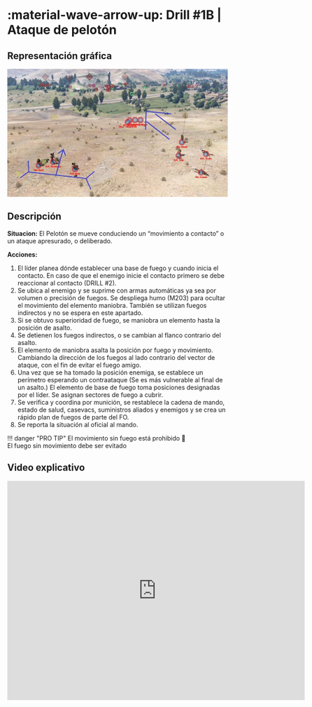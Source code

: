 # :material-wave-arrow-up: Drill #1B | Ataque de pelotón

## Representación gráfica

![Ataque de peloton](../assets/images/drills/ataque-peloton.JPG)

## Descripción

**Situacion:** El Pelotón se mueve conduciendo un “movimiento a contacto” o un ataque apresurado, o deliberado.

**Acciones:**

1. El líder planea dónde establecer una base de fuego y cuando inicia el contacto. En caso
de que el enemigo inicie el contacto primero se debe reaccionar al contacto (DRILL #2).
2. Se ubica al enemigo y se suprime con armas automáticas ya sea por volumen o
precisión de fuegos. Se despliega humo (M203) para ocultar el movimiento del elemento
maniobra. También se utilizan fuegos indirectos y no se espera en este apartado.
3. Si se obtuvo superioridad de fuego, se maniobra un elemento hasta la posición de
asalto.
4. Se detienen los fuegos indirectos, o se cambian al flanco contrario del asalto.
5. El elemento de maniobra asalta la posición por fuego y movimiento. Cambiando la
dirección de los fuegos al lado contrario del vector de ataque, con el fin de evitar el
fuego amigo.
6. Una vez que se ha tomado la posición enemiga, se establece un perímetro esperando
un contraataque (Se es más vulnerable al final de un asalto.) El elemento de base de
fuego toma posiciones designadas por el líder. Se asignan sectores de fuego a cubrir.
7. Se verifica y coordina por munición, se restablece la cadena de mando, estado de
salud, casevacs, suministros aliados y enemigos y se crea un rápido plan de fuegos de
parte del FO.
8. Se reporta la situación al oficial al mando.

!!! danger "PRO TIP"
    El movimiento sin fuego está prohibido :no_pedestrians:
    <br> El fuego sin movimiento debe ser evitado

## Video explicativo

<iframe 
  width="680"
  height="500"
  src="https://www.youtube.com/embed/vfODXTILWXk" 
  frameborder="0" 
  allow="accelerometer; autoplay; clipboard-write; encrypted-media; gyroscope; picture-in-picture" 
  allowfullscreen>
</iframe>